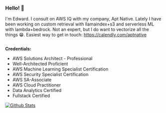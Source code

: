 ### Hello! 👋 

I'm Edward. I consult on AWS IQ with my company, Apt Native. Lately I have been working on custom retrieval with llamaindex+s3 and serverless ML with lambda+bedrock. Not an expert, but I do want to vectorize all the things 😁. Easiest way to get in touch: https://calendly.com/aptnative

<div style="display:flex; flex-direction:column; ">

<div style="display:flex; flex-direction:row; ">

<div>  

  **Credentials:**
- AWS Solutions Architect - Professional
- Well-Architected Proficient 
- AWS Machine Learning Specialist Certification
- AWS Security Specialist Certification
- AWS SA-Associate
- AWS Cloud Practitioner
- Data Analytics Certified
- Fullstack Certified

  
</div>
</div>

<div style="display:flex; flex-direction:row; ">
<a target=_blank href="https://github.com/josephedward">
  <img align="center" alt="Github Stats" src="https://github-readme-stats-beige-pi.vercel.app/api?username=josephedward&show_icons=true&hide_border=true&count_private=true"/>
</a>

</div>
